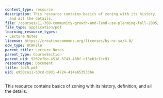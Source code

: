 ```yaml
---
content_type: resource
description: This resource contains basics of zoning with its history, definition,
  and all the details.
file: /courses/11-360-community-growth-and-land-use-planning-fall-2005/e950ca11b3cdb9d14724414e653533be_lec5.pdf
file_type: application/pdf
learning_resource_types:
- Lecture Notes
license: https://creativecommons.org/licenses/by-nc-sa/4.0/
ocw_type: OCWFile
parent_title: Lecture Notes
parent_type: CourseSection
parent_uid: 9262efbb-4518-5743-488f-cf3e61c7cc91
resourcetype: Document
title: lec5.pdf
uid: e950ca11-b3cd-b9d1-4724-414e653533be
---
```

This resource contains basics of zoning with its history, definition, and all the details.